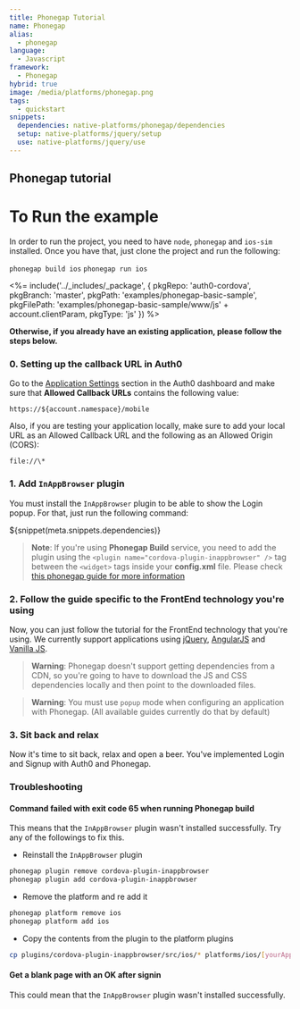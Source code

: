 ```yaml
---
title: Phonegap Tutorial
name: Phonegap
alias:
  - phonegap
language:
  - Javascript
framework:
  - Phonegap
hybrid: true
image: /media/platforms/phonegap.png
tags:
  - quickstart
snippets:
  dependencies: native-platforms/phonegap/dependencies
  setup: native-platforms/jquery/setup
  use: native-platforms/jquery/use
---
```


## Phonegap tutorial

# To Run the example

In order to run the project, you need to have `node`, `phonegap` and `ios-sim` installed.
Once you have that, just clone the project and run the following:

`phonegap build ios`
`phonegap run ios`

<%= include('../_includes/_package', {
  pkgRepo: 'auth0-cordova',
  pkgBranch: 'master',
  pkgPath: 'examples/phonegap-basic-sample',
  pkgFilePath: 'examples/phonegap-basic-sample/www/js' + account.clientParam,
  pkgType: 'js'
}) %>

**Otherwise, if you already have an existing application, please follow the steps below.**

### 0. Setting up the callback URL in Auth0



<div class="setup-callback">
<p>Go to the <a href="${uiAppSettingsURL}">Application Settings</a> section in the Auth0 dashboard and make sure that <b>Allowed Callback URLs</b> contains the following value:</p>

<pre><code>https://${account.namespace}/mobile</pre></code>

<p>Also, if you are testing your application locally, make sure to add your local URL as an Allowed Callback URL and the following as an Allowed Origin (CORS):</p>

<pre><code>file://\*</code></pre>

</div>

### 1. Add `InAppBrowser` plugin

You must install the `InAppBrowser` plugin to be able to show the Login popup. For that, just run the following command:

${snippet(meta.snippets.dependencies)}

> **Note**: If you're using __Phonegap Build__ service, you need to add the plugin using the `<plugin name="cordova-plugin-inappbrowser" />` tag between the `<widget>` tags inside your __config.xml__ file. Please check [this phonegap guide for more information](http://docs.build.phonegap.com/en_US/configuring_plugins.md.html#importing-config)

### 2. Follow the guide specific to the FrontEnd technology you're using

Now, you can just follow the tutorial for the FrontEnd technology that you're using. We currently support applications using [jQuery](/client-platforms/jquery), [AngularJS](/client-platforms/angularjs) and [Vanilla JS](/client-platforms/vanillajs).

> **Warning**: Phonegap doesn't support getting dependencies from a CDN, so you're going to have to download the JS and CSS dependencies locally and then point to the downloaded files.

> **Warning**: You must use `popup` mode when configuring an application with Phonegap. (All available guides currently do that by default)

### 3. Sit back and relax

Now it's time to sit back, relax and open a beer. You've implemented Login and Signup with Auth0 and Phonegap.

### Troubleshooting

#### Command failed with exit code 65 when running Phonegap build

This means that the `InAppBrowser` plugin wasn't installed successfully. Try any of the followings to fix this.

* Reinstall the `InAppBrowser` plugin

```bash
phonegap plugin remove cordova-plugin-inappbrowser
phonegap plugin add cordova-plugin-inappbrowser
```
* Remove the platform and re add it

```bash
phonegap platform remove ios
phonegap platform add ios
```

* Copy the contents from the plugin to the platform plugins

```bash
cp plugins/cordova-plugin-inappbrowser/src/ios/* platforms/ios/[yourAppName]/Plugins/cordova-plugin-inappbrowser/
```

#### Get a blank page with an OK after signin

This could mean that the `InAppBrowser` plugin wasn't installed successfully.